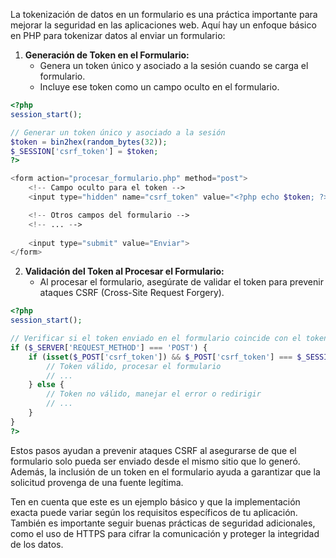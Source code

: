 La tokenización de datos en un formulario es una práctica importante para mejorar la seguridad en las aplicaciones web. Aquí hay un enfoque básico en PHP para tokenizar datos al enviar un formulario:

1. **Generación de Token en el Formulario:**
   - Genera un token único y asociado a la sesión cuando se carga el formulario.
   - Incluye ese token como un campo oculto en el formulario.

```php
<?php
session_start();

// Generar un token único y asociado a la sesión
$token = bin2hex(random_bytes(32));
$_SESSION['csrf_token'] = $token;
?>

<form action="procesar_formulario.php" method="post">
    <!-- Campo oculto para el token -->
    <input type="hidden" name="csrf_token" value="<?php echo $token; ?>">

    <!-- Otros campos del formulario -->
    <!-- ... -->
    
    <input type="submit" value="Enviar">
</form>
```

2. **Validación del Token al Procesar el Formulario:**
   - Al procesar el formulario, asegúrate de validar el token para prevenir ataques CSRF (Cross-Site Request Forgery).

```php
<?php
session_start();

// Verificar si el token enviado en el formulario coincide con el token de la sesión
if ($_SERVER['REQUEST_METHOD'] === 'POST') {
    if (isset($_POST['csrf_token']) && $_POST['csrf_token'] === $_SESSION['csrf_token']) {
        // Token válido, procesar el formulario
        // ...
    } else {
        // Token no válido, manejar el error o redirigir
        // ...
    }
}
?>
```

Estos pasos ayudan a prevenir ataques CSRF al asegurarse de que el formulario solo pueda ser enviado desde el mismo sitio que lo generó. Además, la inclusión de un token en el formulario ayuda a garantizar que la solicitud provenga de una fuente legítima.

Ten en cuenta que este es un ejemplo básico y que la implementación exacta puede variar según los requisitos específicos de tu aplicación. También es importante seguir buenas prácticas de seguridad adicionales, como el uso de HTTPS para cifrar la comunicación y proteger la integridad de los datos.